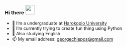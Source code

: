 ### Hi there <img src="https://raw.githubusercontent.com/MartinHeinz/MartinHeinz/master/wave.gif" width="30px">

- 🔭 I’m a undergraduate at [Harokopio University](https://dit.hua.gr/index.php/en/)
- 🌱 I’m currently trying to create fun thing using Python
- &#128136; Also studying English
- 📫 My email address: <georgechlepos@gmail.com>

